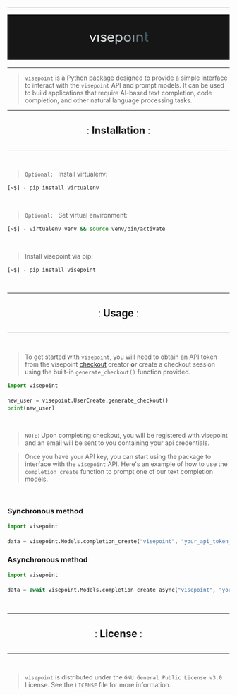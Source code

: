 ___


<div style="width: full; text-align: center;">
    <img src="./banner.png">
</div>

___

> `visepoint` is a Python package designed to provide a simple interface to interact with the `visepoint` API and prompt models. It can be used to build applications that require AI-based text completion, code completion, and other natural language processing tasks.
___

<div style="width: full; text-align: center;">
    <br>
    <span style="font-weight: bold; font-size: 1.6em;">
        <span style="font-weight: 300">:</span> Installation <span style="font-weight: 300">:</span>
    </span>
    <br/> <br>
</div>

___ 
<br>

> `Optional: ` Install virtualenv:
```bash
[~$] - pip install virtualenv
```
<br>

> `Optional: ` Set virtual environment:
```bash
[~$] - virtualenv venv && source venv/bin/activate
```
<br>

> Install visepoint via pip:
```bash
[~$] - pip install visepoint
```

<br>

___

<div style="width: full; text-align: center;">
    <br>
    <span style="font-weight: bold; font-size: 1.6em;">
        <span style="font-weight: 300">:</span> Usage <span style="font-weight: 300">:</span>
    </span>
    <br/> <br>
</div>

___

<br>

> To get started with `visepoint`, you will need to obtain an API token from the visepoint [checkout](https://api.visepoint.net/new) creator **or** create a checkout session using the built-in `generate_checkout()` function provided.

```python
import visepoint

new_user = visepoint.UserCreate.generate_checkout()
print(new_user)
```

<br>

> `NOTE`: Upon completing checkout, you will be registered with visepoint and an email will be sent to you containing your api credentials.

> Once you have your API key, you can start using the package to interface with the `visepoint` API. Here's an example of how to use the `completion_create` function to prompt one of our text completion models.

<br>

### Synchronous method
```python
import visepoint

data = visepoint.Models.completion_create("visepoint", "your_api_token_here", "your_query_here")
```

### Asynchronous method
```python
import visepoint

data = await visepoint.Models.completion_create_async("visepoint", "your_api_token_here", "your_query_here")
```

<br>

___

<div style="width: full; text-align: center;">
    <br>
    <span style="font-weight: bold; font-size: 1.6em;">
        <span style="font-weight: 300">:</span> License <span style="font-weight: 300">:</span>
    </span>
    <br/> <br>
</div>

___ 

<br>

> `visepoint` is distributed under the `GNU General Public License v3.0` License. See the `LICENSE` file for more information.